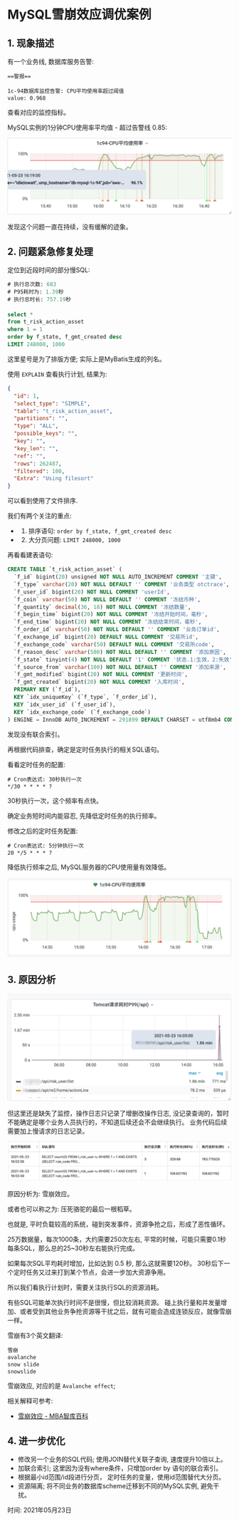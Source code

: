 # MySQL雪崩效应调优案例


## 1. 现象描述

有一个业务线, 数据库服务告警:

```
==警报==

1c-94数据库监控告警: CPU平均使用率超过阈值
value: 0.968
```

查看对应的监控指标。

MySQL实例的1分钟CPU使用率平均值 - 超过告警线 0.85:

![MySQL1分钟CPU使用率平均值 - 超过告警线 0.85](01_mysql_cpu_usage_avg.jpg)


发现这个问题一直在持续，没有缓解的迹象。


## 2. 问题紧急修复处理

定位到近段时间的部分慢SQL:

```sql
# 执行总次数: 683
# P95耗时为: 1.39秒
# 执行总时长: 757.19秒

select *
from t_risk_action_asset
where 1 = 1
order by f_state, f_gmt_created desc
LIMIT 248000, 1000
```

这里星号是为了排版方便; 实际上是MyBatis生成的列名。


使用 `EXPLAIN` 查看执行计划, 结果为:

```json
{
  "id": 1,
  "select_type": "SIMPLE",
  "table": "t_risk_action_asset",
  "partitions": "",
  "type": "ALL",
  "possible_keys": "",
  "key": "",
  "key_len": "",
  "ref": "",
  "rows": 262487,
  "filtered": 100,
  "Extra": "Using filesort"
}
```

可以看到使用了文件排序.

我们有两个关注的重点:

- 1. 排序语句: `order by f_state, f_gmt_created desc`
- 2. 大分页问题: `LIMIT 248000, 1000`

再看看建表语句:

```sql
CREATE TABLE `t_risk_action_asset` (
  `f_id` bigint(20) unsigned NOT NULL AUTO_INCREMENT COMMENT '主键',
  `f_type` varchar(20) NOT NULL DEFAULT '' COMMENT '业务类型 otctrace',
  `f_user_id` bigint(20) NOT NULL COMMENT 'userId',
  `f_coin` varchar(50) NOT NULL DEFAULT '' COMMENT '冻结币种',
  `f_quantity` decimal(36, 18) NOT NULL COMMENT '冻结数量',
  `f_begin_time` bigint(20) NOT NULL COMMENT '冻结开始时间，毫秒',
  `f_end_time` bigint(20) NOT NULL COMMENT '冻结结束时间，毫秒',
  `f_order_id` varchar(50) NOT NULL DEFAULT '' COMMENT '业务订单id',
  `f_exchange_id` bigint(20) DEFAULT NULL COMMENT '交易所id',
  `f_exchange_code` varchar(50) DEFAULT NULL COMMENT '交易所code',
  `f_reason_desc` varchar(500) NOT NULL DEFAULT '' COMMENT '添加原因',
  `f_state` tinyint(4) NOT NULL DEFAULT '1' COMMENT '状态.1:生效，2:失效',
  `f_source_from` varchar(100) NOT NULL DEFAULT '' COMMENT '添加来源',
  `f_gmt_modified` bigint(20) NOT NULL COMMENT '更新时间',
  `f_gmt_created` bigint(20) NOT NULL COMMENT '入库时间',
  PRIMARY KEY (`f_id`),
  KEY `idx_uniqueKey` (`f_type`, `f_order_id`),
  KEY `idx_user_id` (`f_user_id`),
  KEY `idx_exchange_code` (`f_exchange_code`)
) ENGINE = InnoDB AUTO_INCREMENT = 291899 DEFAULT CHARSET = utf8mb4 COMMENT = '用户资产冻结表'
```

发现没有联合索引。

再根据代码排查，确定是定时任务执行的相关SQL语句。

看看定时任务的配置:

```
# Cron表达式: 30秒执行一次
*/30 * * * * ?
```

30秒执行一次，这个频率有点快。

确定业务短时间内能容忍, 先降低定时任务的执行频率。

修改之后的定时任务配置:

```
# Cron表达式: 5分钟执行一次
20 */5 * * * ?
```

降低执行频率之后, MySQL服务器的CPU使用量有效降低。

![MySQL1分钟CPU使用率平均值 - 有效降低](02_mysql_cpu_usage_ok.jpg)


## 3. 原因分析


![监控到的慢请求](03_tomcat_p99.jpg)


但这里还是缺失了监控，操作日志只记录了增删改操作日志, 没记录查询的，暂时不能确定是哪个业务人员执行的，不知道后续还会不会继续执行。
业务代码后续需要加上慢请求的日志记录。


![另一个慢SQL](04_other_slow_sql.jpg)

原因分析为: 雪崩效应。

或者也可以称之为: 压死骆驼的最后一根稻草。

也就是, 平时负载较高的系统，碰到突发事件，资源争抢之后，形成了恶性循环。

25万数据量，每次1000条，大约需要250次左右, 平常的时候，可能只需要0.1秒每条SQL，那么总的25~30秒左右能执行完成。

如果每次SQL平均耗时增加，比如达到 0.5 秒, 那么这就需要120秒。 30秒后下一个定时任务又过来打到某个节点，会进一步加大资源争用。


所以我们看执行计划时，需要关注执行SQL的资源消耗。

有些SQL可能单次执行时间不是很慢，但比较消耗资源。 碰上执行量和并发量增加、或者受到其他业务争抢资源等干扰之后，就有可能会造成连锁反应，就像雪崩一样。

雪崩有3个英文翻译:

```
雪崩
avalanche
snow slide
snowslide
```

雪崩效应, 对应的是 `Avalanche effect`;

相关解释可参考:

- [雪崩效应 - MBA智库百科](https://wiki.mbalib.com/wiki/%E9%9B%AA%E5%B4%A9%E6%95%88%E5%BA%94)



## 4. 进一步优化

- 修改另一个业务的SQL代码; 使用JOIN替代关联子查询, 速度提升10倍以上。
- 加联合索引; 这里因为没有where条件，只增加order by 语句的联合索引。
- 根据最小id范围/id段进行分页， 定时任务的变量，使用id范围替代大分页。
- 资源隔离; 将不同业务的数据库scheme迁移到不同的MySQL实例, 避免干扰。


时间: 2021年05月23日
